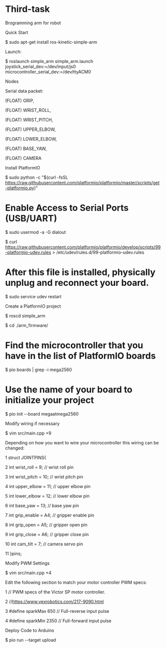 # Third-task

Brogramming arm for robot

Quick Start

$ sudo apt-get install ros-kinetic-simple-arm

Launch:

$ roslaunch simple_arm simple_arm.launch joystick_serial_dev:=/dev/input/js0 microcontroller_serial_dev:=/dev/ttyACM0

Nodes

Serial data packet:

(FLOAT) GRIP,

(FLOAT) WRIST_ROLL,

(FLOAT) WRIST_PITCH,

(FLOAT) UPPER_ELBOW,

(FLOAT) LOWER_ELBOW,

(FLOAT) BASE_YAW,

(FLOAT) CAMERA

Install PlatformIO

$ sudo python -c "$(curl -fsSL https://raw.githubusercontent.com/platformio/platformio/master/scripts/get-platformio.py)"

# Enable Access to Serial Ports (USB/UART)

$ sudo usermod -a -G dialout <your username here>

$ curl https://raw.githubusercontent.com/platformio/platformio/develop/scripts/99-platformio-udev.rules  > /etc/udev/rules.d/99-platformio-udev.rules

# After this file is installed, physically unplug and reconnect your board.

$ sudo service udev restart

Create a PlatformIO project

$ roscd simple_arm

$ cd ./arm_firmware/

# Find the microcontroller that you have in the list of PlatformIO boards

$ pio boards | grep -i mega2560

# Use the name of your board to initialize your project

$ pio init --board megaatmega2560

Modify wiring if necessary

$ vim src/main.cpp +9

Depending on how you want to wire your microcontroller this wiring can be changed:

   1 struct JOINTPINS{
   
   2   int wrist_roll = 9; // wrist roll pin
   
   3   int wrist_pitch = 10; // wrist pitch pin
   
   4   int upper_elbow = 11; // upper elbow pin
   
   5   int lower_elbow = 12;  // lower elbow pin
   
   6   int base_yaw = 13;  // base yaw pin
   
   7   int grip_enable = A4;  // gripper enable pin
   
   8   int grip_open = A5;  // gripper open pin
   
   9   int grip_close = A6;  // gripper close pin
   
  10   int cam_tilt = 7; // camera servo pin
  
  11 }pins;

Modify PWM Settings

$ vim src/main.cpp +4

Edit the following section to match your motor controller PWM specs:

   1 // PWM specs of the Victor SP motor controller.
   
   2 //https://www.vexrobotics.com/217-9090.html
   
   3 #define sparkMax 650 // Full-reverse input pulse
   
   4 #define sparkMin 2350 // Full-forward input pulse

Deploy Code to Arduino

$ pio run --target upload











